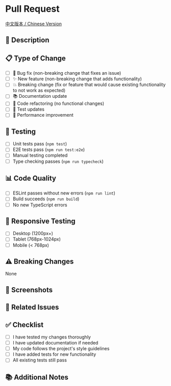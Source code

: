 # Pull Request

[中文版本 / Chinese Version](./pull_request_template_zh.md)

## 📝 Description
<!-- Briefly describe what this PR accomplishes -->

## 📋 Type of Change
<!-- Check the box that applies -->
- [ ] 🐛 Bug fix (non-breaking change that fixes an issue)
- [ ] ✨ New feature (non-breaking change that adds functionality)
- [ ] 💥 Breaking change (fix or feature that would cause existing functionality to not work as expected)
- [ ] 📚 Documentation update
- [ ] 🔧 Code refactoring (no functional changes)
- [ ] 🧪 Test updates
- [ ] 🚀 Performance improvement

## 🧪 Testing
<!-- Describe how you tested your changes -->
- [ ] Unit tests pass (`npm test`)
- [ ] E2E tests pass (`npm run test:e2e`)
- [ ] Manual testing completed
- [ ] Type checking passes (`npm run typecheck`)

## 📊 Code Quality
<!-- These will be automatically checked by CI -->
- [ ] ESLint passes without new errors (`npm run lint`)
- [ ] Build succeeds (`npm run build`)
- [ ] No new TypeScript errors

## 📱 Responsive Testing
<!-- For UI changes, verify on different screen sizes -->
- [ ] Desktop (1200px+)
- [ ] Tablet (768px-1024px)  
- [ ] Mobile (< 768px)

## ⚠️ Breaking Changes
<!-- List any breaking changes and migration steps -->
None

## 📸 Screenshots
<!-- If applicable, add screenshots to help explain your changes -->

## 🔗 Related Issues
<!-- Link to related issues using "Fixes #issue_number" or "Closes #issue_number" -->

## ✅ Checklist
- [ ] I have tested my changes thoroughly
- [ ] I have updated documentation if needed
- [ ] My code follows the project's style guidelines
- [ ] I have added tests for new functionality
- [ ] All existing tests still pass

## 📚 Additional Notes
<!-- Any additional information that reviewers should know -->